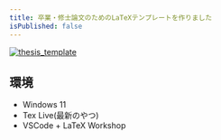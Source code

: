 ```yaml
---
title: 卒業・修士論文のためのLaTeXテンプレートを作りました
isPublished: false
---
```


[![thesis_template](https://socialify.git.ci/mura32033/thesis_template/image?font=KoHo&owner=1&pattern=Circuit%20Board&theme=Dark)](https://github.com/mura32033/thesis_template)

## 環境

- Windows 11
- Tex Live(最新のやつ)
- VSCode + LaTeX Workshop

